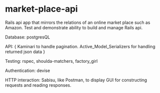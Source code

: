 # market-place-api
Rails api app that mirrors the relations of an online market place such as Amazon. Test and demonstrate ability to build and manage Rails api.

Database: postgresQL

API: { Kaminari to handle pagination.
       Active_Model_Serializers for handling returned json data }
       
Testing: rspec, shoulda-matchers, factory_girl

Authentication: devise

HTTP interaction: Sabisu, like Postman, to display GUI for constructing requests and reading responses.
